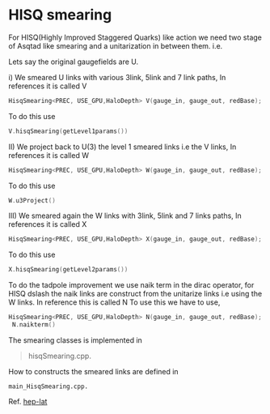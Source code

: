 # HISQ smearing


For HISQ(Highly Improved Staggered Quarks) like action we need two stage of Asqtad like smearing and a unitarization in between them. i.e. 

Lets say the original gaugefields are U.

i) We smeared U links with various 3link, 5link and 7 link paths, In references it is called V

```C++
HisqSmearing<PREC, USE_GPU,HaloDepth> V(gauge_in, gauge_out, redBase);
```


To do this use 
```C++
V.hisqSmearing(getLevel1params())
```


II) We project back to U(3) the level 1 smeared links i.e the V links, In references it is called W

```C++
HisqSmearing<PREC, USE_GPU,HaloDepth> W(gauge_in, gauge_out, redBase);
```

To do this use  
```C++
W.u3Project()
```
 


III) We smeared  again the W links with 3link, 5link and 7 links paths, In references it is called X

```C++
HisqSmearing<PREC, USE_GPU,HaloDepth> X(gauge_in, gauge_out, redBase);
```

To do this use  
```C++
X.hisqSmearing(getLevel2params())
```
 

To do the tadpole improvement we use naik term in the dirac operator, for HISQ dslash the naik links are construct from the unitarize links i.e using the W links.  In reference this is called N
To use this we have to use,

```C++
HisqSmearing<PREC, USE_GPU,HaloDepth> N(gauge_in, gauge_out, redBase);   
 N.naikterm()
```

The smearing classes is implemented in 
> hisqSmearing.cpp.

How to constructs the smeared links are defined in 
```shell
main_HisqSmearing.cpp. 
```

Ref. [hep-lat](https://doi.org/10.1103/PhysRevD.82.074501)
